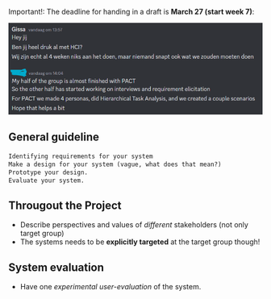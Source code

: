 Important!: The deadline for handing in a draft is __March 27 (start week 7)__:

![ander groepjes](https://github.com/gvandelinde/gvandelinde.github.io/blob/main/examples/Pasted%20image%2020230309140708.png)

## General guideline
```
Identifying requirements for your system
Make a design for your system (vague, what does that mean?)
Prototype your design.
Evaluate your system.
```


## Througout the Project
- Describe perspectives and values of _different_ stakeholders (not only target group)
- The systems needs to be __explicitly targeted__ at the target group though!

## System evaluation
- Have one _experimental user-evaluation_ of the system.
